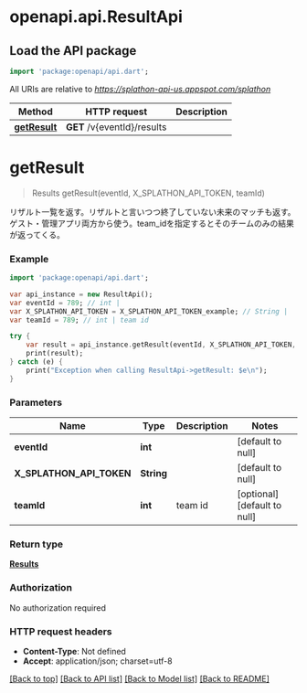 # openapi.api.ResultApi

## Load the API package
```dart
import 'package:openapi/api.dart';
```

All URIs are relative to *https://splathon-api-us.appspot.com/splathon*

Method | HTTP request | Description
------------- | ------------- | -------------
[**getResult**](ResultApi.md#getResult) | **GET** /v{eventId}/results | 


# **getResult**
> Results getResult(eventId, X_SPLATHON_API_TOKEN, teamId)



リザルト一覧を返す。リザルトと言いつつ終了していない未来のマッチも返す。ゲスト・管理アプリ両方から使う。team_idを指定するとそのチームのみの結果が返ってくる。

### Example 
```dart
import 'package:openapi/api.dart';

var api_instance = new ResultApi();
var eventId = 789; // int | 
var X_SPLATHON_API_TOKEN = X_SPLATHON_API_TOKEN_example; // String | 
var teamId = 789; // int | team id

try { 
    var result = api_instance.getResult(eventId, X_SPLATHON_API_TOKEN, teamId);
    print(result);
} catch (e) {
    print("Exception when calling ResultApi->getResult: $e\n");
}
```

### Parameters

Name | Type | Description  | Notes
------------- | ------------- | ------------- | -------------
 **eventId** | **int**|  | [default to null]
 **X_SPLATHON_API_TOKEN** | **String**|  | [default to null]
 **teamId** | **int**| team id | [optional] [default to null]

### Return type

[**Results**](Results.md)

### Authorization

No authorization required

### HTTP request headers

 - **Content-Type**: Not defined
 - **Accept**: application/json; charset=utf-8

[[Back to top]](#) [[Back to API list]](../README.md#documentation-for-api-endpoints) [[Back to Model list]](../README.md#documentation-for-models) [[Back to README]](../README.md)

